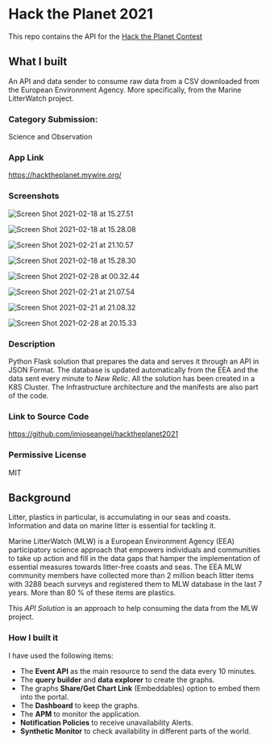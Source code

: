 # Hack the Planet 2021

This repo contains the API for the [Hack the Planet Contest](https://dev.to/devteam/announcing-the-new-relic-hack-the-planet-contest-on-dev-5d)

## What I built

An API and data sender to consume raw data from a CSV downloaded from the European Environment Agency. More specifically, from the Marine LitterWatch project.

### Category Submission: 

Science and Observation

### App Link

https://hacktheplanet.mywire.org/

### Screenshots

![Screen Shot 2021-02-18 at 15.27.51](https://www.therelicans.com/remoteimages/uploads/articles/dcv9km7tr6f8ya44btbi.png)

![Screen Shot 2021-02-18 at 15.28.08](https://www.therelicans.com/remoteimages/uploads/articles/csf9tkzfzcs6dpohfz6t.png)

![Screen Shot 2021-02-21 at 21.10.57](https://www.therelicans.com/remoteimages/uploads/articles/18v5sb4s4k8fia6plr4o.png) 

![Screen Shot 2021-02-18 at 15.28.30](https://www.therelicans.com/remoteimages/uploads/articles/sazxwhz8n5mgmbywdgon.png)

![Screen Shot 2021-02-28 at 00.32.44](https://www.therelicans.com/remoteimages/uploads/articles/bgmuoccn3nmljs2v88jv.png)

![Screen Shot 2021-02-21 at 21.07.54](https://www.therelicans.com/remoteimages/uploads/articles/w0s9pzdmza8j4xc79nct.png)

![Screen Shot 2021-02-21 at 21.08.32](https://www.therelicans.com/remoteimages/uploads/articles/bqstxrcdyozqnmsful0o.png)

![Screen Shot 2021-02-28 at 20.15.33](https://www.therelicans.com/remoteimages/uploads/articles/e1ijtzagp8nipvr1ib2i.png) 

### Description

Python Flask solution that prepares the data and serves it through an API in JSON Format. The database is updated automatically from the EEA and the data sent every minute to *New Relic*. All the solution has been created in a K8S Cluster. The Infrastructure architecture and the manifests are also part of the code.

### Link to Source Code

https://github.com/imjoseangel/hacktheplanet2021

### Permissive License

MIT

## Background

Litter, plastics in particular, is accumulating in our seas and coasts. Information and data on marine litter is essential for tackling it.

Marine LitterWatch (MLW) is a European Environment Agency (EEA) participatory science approach that empowers individuals and communities to take up action and fill in the data gaps that hamper the implementation of essential measures towards litter-free coasts and seas. The EEA MLW community members have collected more than 2 million beach litter items with 3288 beach surveys and registered them to MLW database in the last 7 years. More than 80 % of these items are plastics.

This *API Solution* is an approach to help consuming the data from the MLW project.

### How I built it
 
I have used the following items:

* The **Event API** as the main resource to send the data every 10 minutes.
* The **query builder** and **data explorer** to create the graphs.
* The graphs **Share/Get Chart Link** (Embeddables) option to embed them into the portal.
* The **Dashboard** to keep the graphs.
* The **APM** to monitor the application.
* **Notification Policies** to receive unavailability Alerts.
* **Synthetic Monitor** to check availability in different parts of the world.
